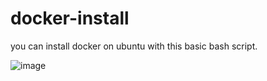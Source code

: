 # docker-install

you can install docker on ubuntu with this basic bash script.

![image](https://user-images.githubusercontent.com/78741582/146262088-d7126f55-f563-4cd7-b0af-6455853ce8c9.png)

